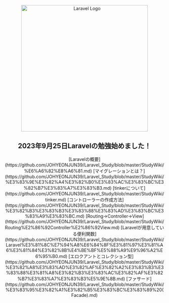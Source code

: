 <div align="center">
  <p><a href="https://laravel.com" target="_blank"><img src="https://raw.githubusercontent.com/laravel/art/master/logo-lockup/5%20SVG/2%20CMYK/1%20Full%20Color/laravel-logolockup-cmyk-red.svg" width="400" alt="Laravel Logo"></a></p>

  <h2>2023年9月25日Laravelの勉強始めました！</h2>
  [Laravelの概要](https://github.com/JOHYEONJUN39/Laravel_Study/blob/master/StudyWiki/%E6%A6%82%E8%A6%81.md)  
  [マイグレーションとは？](https://github.com/JOHYEONJUN39/Laravel_Study/blob/master/StudyWiki/%E3%83%9E%E3%82%A4%E3%82%B0%E3%83%AC%E3%83%BC%E3%82%B7%E3%83%A7%E3%83%B3.md)  
  [tinkerについて](https://github.com/JOHYEONJUN39/Laravel_Study/blob/master/StudyWiki/tinker.md)  
  [コントローラーの作成方法](https://github.com/JOHYEONJUN39/Laravel_Study/blob/master/StudyWiki/%E3%82%B3%E3%83%B3%E3%83%88%E3%83%AD%E3%83%BC%E3%83%A9%E3%83%BC.md)
  [Routing→Controller→View](https://github.com/JOHYEONJUN39/Laravel_Study/blob/master/StudyWiki/Routing%E2%86%92Controller%E2%86%92View.md)  
  [Laravelが用意している便利関数](https://github.com/JOHYEONJUN39/Laravel_Study/blob/master/StudyWiki/Laravel%E3%81%8C%E7%94%A8%E6%84%8F%E3%81%97%E3%81%A6%E3%81%84%E3%82%8B%E4%BE%BF%E5%88%A9%E9%96%A2%E6%95%B0.md)  
  [エロクアントとコレクション型](https://github.com/JOHYEONJUN39/Laravel_Study/blob/master/StudyWiki/%E3%82%A8%E3%83%AD%E3%82%AF%E3%82%A2%E3%83%B3%E3%83%88%E3%81%A8%E3%82%B3%E3%83%AC%E3%82%AF%E3%82%B7%E3%83%A7%E3%83%B3%E5%9E%8B.md)  
  [ファサード](https://github.com/JOHYEONJUN39/Laravel_Study/blob/master/StudyWiki/%E3%83%95%E3%82%A1%E3%82%B5%E3%83%BC%E3%83%89%20(Facade).md)  


  
  
</div>
